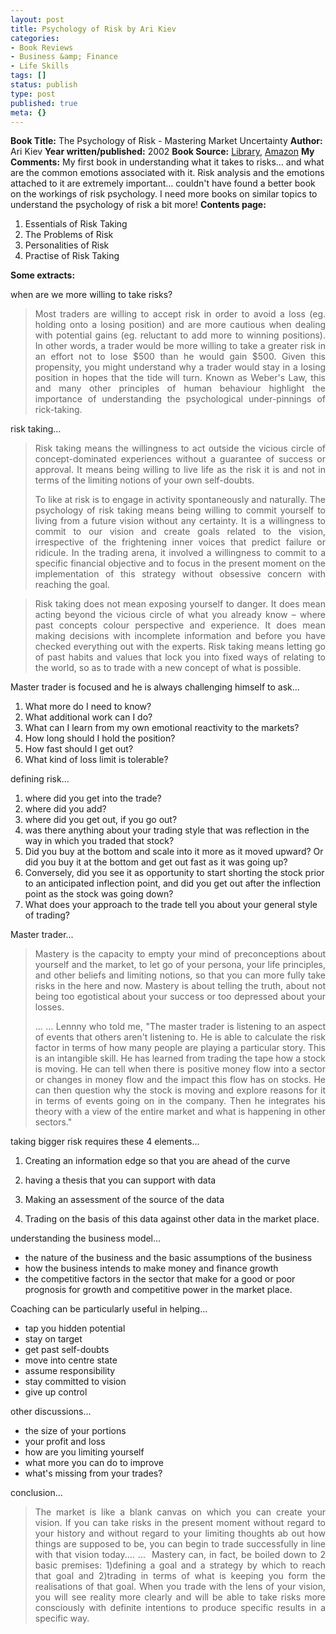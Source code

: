 ```yaml
---
layout: post
title: Psychology of Risk by Ari Kiev
categories:
- Book Reviews
- Business &amp; Finance
- Life Skills
tags: []
status: publish
type: post
published: true
meta: {}
---
```

<strong>Book Title:</strong> The Psychology of Risk - Mastering Market Uncertainty
<strong>Author:</strong> Ari Kiev
<strong>Year written/published:</strong> 2002
<strong>Book Source:</strong> <a href="http://vistaweb.nlb.gov.sg/cgi-bin/cw_cgi?fullRecord+10924+3002+11137453+1+1">Library</a>, <a href="http://www.amazon.com/Psychology-Risk-Mastering-Market-Uncertainty/dp/0471403873">Amazon</a>
<strong>My Comments:</strong> My first book in understanding what it takes to risks... and what are the common emotions associated with it. Risk analysis and the emotions attached to it are extremely important... couldn't have found a better book on the workings of risk psychology. I need more books on similar topics to understand the psychology of risk a bit more!
<strong>Contents page:</strong>
<ol>
	<li>Essentials of Risk Taking</li>
	<li>The Problems of Risk</li>
	<li>Personalities of Risk</li>
	<li>Practise of Risk Taking</li>
</ol>
<strong>Some extracts:</strong>

when are we more willing to take risks?
<blockquote>
<p align="justify">Most traders are willing to accept risk in order to avoid a loss (eg. holding onto a losing position) and are more cautious when dealing with potential gains (eg. reluctant to add more to winning positions). In other words, a trader would be more willing to take a greater risk in an effort not to lose $500 than he would gain $500. Given this propensity, you might understand why a trader would stay in a losing position in hopes that the tide will turn. Known as Weber's Law, this and many other principles of human behaviour highlight the importance of understanding the psychological under-pinnings of rick-taking.</p>
</blockquote>
<p align="justify">risk taking...</p>

<blockquote>
<p align="justify">Risk taking means the willingness to act outside the vicious circle of concept-dominated experiences without a guarantee of success or approval. It means being willing to live life as the risk it is and not in terms of the limiting notions of your own self-doubts.</p>
<p align="justify">To like at risk is to engage in activity spontaneously and naturally. The psychology of risk taking means being willing to commit yourself to living from a future vision without any certainty. It is a willingness to commit to our vision and create goals related to the vision, irrespective of the frightening inner voices that predict failure or ridicule. In the trading arena, it involved a willingness to commit to a specific financial objective and to focus in the present moment on the implementation of this strategy without obsessive concern with reaching the goal.</p>
</blockquote>
<blockquote>
<p align="justify">Risk taking does not mean exposing yourself to danger. It does mean acting beyond the vicious circle of what you already know – where past concepts colour perspective and experience. It does mean making decisions with incomplete information and before you have checked everything out with the experts. Risk taking means letting go of past habits and values that lock you into fixed ways of relating to the world, so as to trade with a new concept of what is possible.</p>
</blockquote>
<p align="justify">Master trader is focused and he is always challenging himself to ask…</p>

<ol>
	<li>What more do I need to know?</li>
	<li>What additional work can I do?</li>
	<li>What can I learn from my own emotional reactivity to the markets?</li>
	<li>How long should I hold the position?</li>
	<li>How fast should I get out?</li>
	<li>What kind of loss limit is tolerable?</li>
</ol>
<p align="justify">defining risk...</p>

<ol>
	<li>where did you get into the trade?</li>
	<li>where did you add?</li>
	<li>where did you get out, if you go out?</li>
	<li>was there anything about your trading style that was reflection in the way in which you traded that stock?</li>
	<li>Did you buy at the bottom and scale into it more as it moved upward? Or did you buy it at the bottom and get out fast as it was going up?</li>
	<li>Conversely, did you see it as opportunity to start shorting the stock prior to an anticipated inflection point, and did you get out after the inflection point as the stock was going down?</li>
	<li>What does your approach to the trade tell you about your general style of trading?</li>
</ol>
Master trader...
<blockquote>
<p align="justify">Mastery is the capacity to empty your mind of preconceptions about yourself and the market, to let go of your persona, your life principles, and other beliefs and limiting notions, so that you can more fully take risks in the here and now. Mastery is about telling the truth, about not being too egotistical about your success or too depressed about your losses.</p>
<p align="justify">... ... Lennny who told me, "The master trader is listening to an aspect of events that others aren't listening to. He is able to calculate the risk factor in terms of how many people are playing a particular story. This is an intangible skill. He has learned from trading the tape how a stock is moving. He can tell when there is positive money flow into a sector or changes in money flow and the impact this flow has on stocks. He can then question why the stock is moving and explore reasons for it in terms of events going on in the company. Then he integrates his theory with a view of the entire market and what is happening in other sectors."</p>
</blockquote>
<p align="justify">taking bigger risk requires these 4 elements...</p>

<ol>
	<li>
<p align="justify">Creating an information edge so that you are ahead of the curve</p>
</li>
	<li>
<p align="justify">having a thesis that you can support with data</p>
</li>
	<li>
<p align="justify">Making an assessment of the source of the data</p>
</li>
	<li>
<p align="justify">Trading on the basis of this data against other data in the market place.</p>
</li>
</ol>
<p align="justify">understanding the business model...</p>

<ul>
	<li>the nature of the business and the basic assumptions of the business</li>
	<li>how the business intends to make money and finance growth</li>
	<li>the competitive factors in the sector that make for a good or poor prognosis for growth and competitive power in the market place.</li>
</ul>
Coaching can be particularly useful in helping...
<ul>
	<li>tap you hidden potential</li>
	<li>stay on target</li>
	<li>get past self-doubts</li>
	<li>move into centre state</li>
	<li>assume responsibility</li>
	<li>stay committed to vision</li>
	<li>give up control</li>
</ul>
other discussions...
<ul>
	<li>the size of your portions</li>
	<li>your profit and loss</li>
	<li>how are you limiting yourself</li>
	<li>what more you can do to improve</li>
	<li>what's missing from your trades?</li>
</ul>
conclusion...
<blockquote>
<p align="justify">The market is like a blank canvas on which you can create your vision. If you can take risks in the present moment without regard to your history and without regard to your limiting thoughts ab out how things are supposed to be, you can begin to trade successfully in line with that vision today.... ...  Mastery can, in fact, be boiled down to 2 basic premises: 1)defining a goal and a strategy by which to reach that goal and 2)trading in terms of what is keeping you form the realisations of that goal. When you trade with the lens of your vision, you will see reality more clearly and will be able to take risks more consciously with definite intentions to produce specific results in a specific way.</p>
</blockquote>
